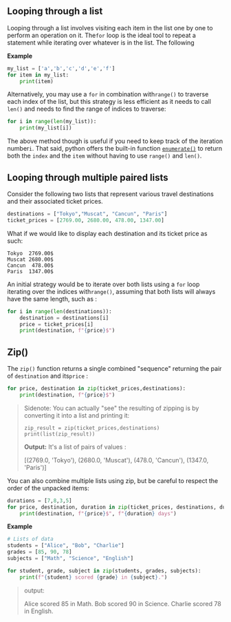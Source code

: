 ## Looping through a list 

Looping through a list involves visiting each item in the list one by one to perform an operation on it.  The`for` loop is the ideal tool to repeat a statement while iterating over whatever is in the list. The following 

**Example** 

```python
my_list = ['a','b','c','d','e','f']
for item in my_list:
    print(item)
```

Alternatively, you may use a `for` in combination with`range()` to traverse each index of the list, but this strategy is  less efficient as it needs to call `len()` and needs to find the range of indices to traverse:

```python
for i in range(len(my_list)):
	print(my_list[i])
```

The above method though is useful if you need to keep track of the iteration number`i`. That said, python offers the built-in function [ `enumerate()`](https://www.geeksforgeeks.org/enumerate-in-python/) to return both the `index` and the `item` without having  to use `range()` and `len()`.



## Looping through multiple paired lists

Consider the following two lists that represent various travel destinations and their associated ticket prices.

```python
destinations = ["Tokyo","Muscat", "Cancun", "Paris"]
ticket_prices = [2769.00, 2680.00, 478.00, 1347.00]

```

What if we would like to display each destination and its ticket price as such:

```
Tokyo  2769.00$
Muscat 2680.00$
Cancun  478.00$
Paris  1347.00$
```

An initial strategy would be to iterate over both lists using a `for` loop iterating over the indices with`range()`, assuming that both lists will always have the same length, such as :

```python
for i in range(len(destinations)):
	destination = destinations[i]
	price = ticket_prices[i]
	print(destination, f"{price}$")
```

## **Zip()**

The `zip()` function returns a single combined "sequence"  returning the pair of `destination` and its`price` :

```python
for price, destination in zip(ticket_prices,destinations):
	print(destination, f"{price}$")
```

> Sidenote: You can actually "see" the resulting of zipping is by converting it into a list and printing it:
>
> ```
> zip_result = zip(ticket_prices,destinations)
> print(list(zip_result))
> ```
>
> **Output:** It's a list of pairs of values : 
>
> [(2769.0, 'Tokyo'), (2680.0, 'Muscat'), (478.0, 'Cancun'), (1347.0, 'Paris')]



You can also combine multiple lists using zip, but be careful to respect the order of the unpacked items:

```python
durations = [7,8,3,5]
for price, destination, duration in zip(ticket_prices, destinations, durations):
	print(destination, f"{price}$", f"{duration} days")
```



**Example**

```python
# Lists of data
students = ["Alice", "Bob", "Charlie"]    
grades = [85, 90, 78]                    
subjects = ["Math", "Science", "English"] 

for student, grade, subject in zip(students, grades, subjects):
    print(f"{student} scored {grade} in {subject}.")
```

> output:
>
> Alice scored 85 in Math.
> Bob scored 90 in Science.
> Charlie scored 78 in English.

